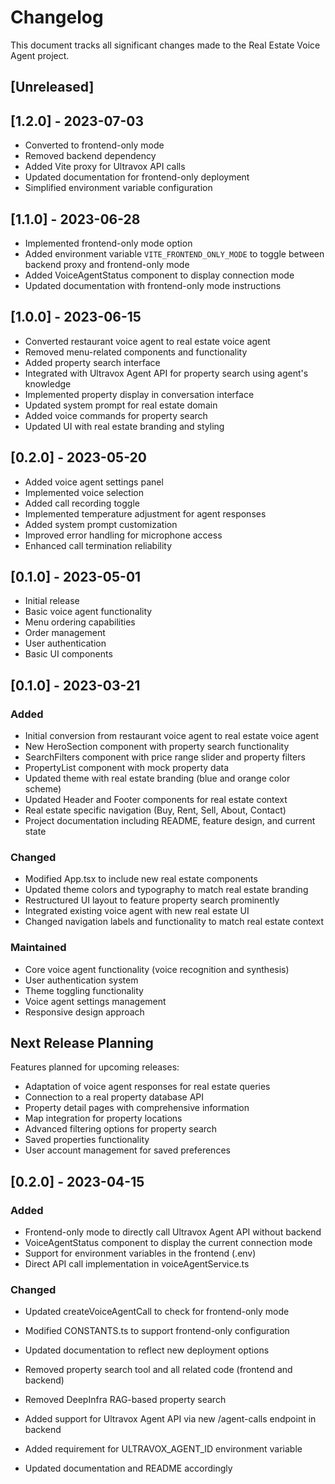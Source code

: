 # Changelog

This document tracks all significant changes made to the Real Estate Voice Agent project.

## [Unreleased]

## [1.2.0] - 2023-07-03
- Converted to frontend-only mode
- Removed backend dependency
- Added Vite proxy for Ultravox API calls
- Updated documentation for frontend-only deployment
- Simplified environment variable configuration

## [1.1.0] - 2023-06-28
- Implemented frontend-only mode option
- Added environment variable `VITE_FRONTEND_ONLY_MODE` to toggle between backend proxy and frontend-only mode
- Added VoiceAgentStatus component to display connection mode
- Updated documentation with frontend-only mode instructions

## [1.0.0] - 2023-06-15
- Converted restaurant voice agent to real estate voice agent
- Removed menu-related components and functionality
- Added property search interface
- Integrated with Ultravox Agent API for property search using agent's knowledge
- Implemented property display in conversation interface
- Updated system prompt for real estate domain
- Added voice commands for property search
- Updated UI with real estate branding and styling

## [0.2.0] - 2023-05-20
- Added voice agent settings panel
- Implemented voice selection
- Added call recording toggle
- Implemented temperature adjustment for agent responses
- Added system prompt customization
- Improved error handling for microphone access
- Enhanced call termination reliability

## [0.1.0] - 2023-05-01
- Initial release
- Basic voice agent functionality
- Menu ordering capabilities
- Order management
- User authentication
- Basic UI components

## [0.1.0] - 2023-03-21

### Added
- Initial conversion from restaurant voice agent to real estate voice agent
- New HeroSection component with property search functionality
- SearchFilters component with price range slider and property filters
- PropertyList component with mock property data
- Updated theme with real estate branding (blue and orange color scheme)
- Updated Header and Footer components for real estate context
- Real estate specific navigation (Buy, Rent, Sell, About, Contact)
- Project documentation including README, feature design, and current state

### Changed
- Modified App.tsx to include new real estate components
- Updated theme colors and typography to match real estate branding
- Restructured UI layout to feature property search prominently
- Integrated existing voice agent with new real estate UI
- Changed navigation labels and functionality to match real estate context

### Maintained
- Core voice agent functionality (voice recognition and synthesis)
- User authentication system
- Theme toggling functionality
- Voice agent settings management
- Responsive design approach

## Next Release Planning

Features planned for upcoming releases:

- Adaptation of voice agent responses for real estate queries
- Connection to a real property database API
- Property detail pages with comprehensive information
- Map integration for property locations
- Advanced filtering options for property search
- Saved properties functionality
- User account management for saved preferences

## [0.2.0] - 2023-04-15

### Added
- Frontend-only mode to directly call Ultravox Agent API without backend
- VoiceAgentStatus component to display the current connection mode
- Support for environment variables in the frontend (.env)
- Direct API call implementation in voiceAgentService.ts

### Changed
- Updated createVoiceAgentCall to check for frontend-only mode
- Modified CONSTANTS.ts to support frontend-only configuration
- Updated documentation to reflect new deployment options

- Removed property search tool and all related code (frontend and backend)
- Removed DeepInfra RAG-based property search
- Added support for Ultravox Agent API via new /agent-calls endpoint in backend
- Added requirement for ULTRAVOX_AGENT_ID environment variable
- Updated documentation and README accordingly 